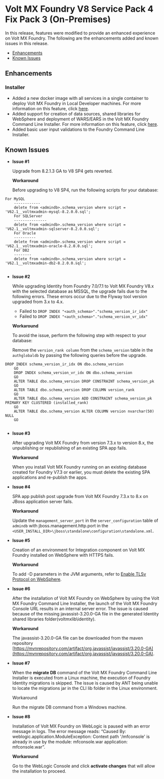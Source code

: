                            

Volt MX  Foundry V8 Service Pack 4 Fix Pack 3 (On-Premises)
======================================================

In this release, features were modified to provide an enhanced experience on Volt MX Foundry. The following are the enhancements added and known issues in this release.

*   [Enhancements](#enhancements)
*   [Known Issues](#known-issues)

Enhancements
------------

### Installer

*   Added a new docker image with all services in a single container to deploy Volt MX Foundry in Local Developer machines. For more information on this feature, click [here](../../../../Foundry/voltmxfoundry_single_container/Content/Introduction_Single.md).
*   Added support for creation of data sources, shared libraries for WebSphere and deployment of WARS/EARS in the Volt MX Foundry Command Line Installer. For more information on this feature, click [here](../../../../Foundry/voltmxfoundry_cli/Content/Introduction.md).
*   Added basic user input validations to the Foundry Command Line Installer.

Known Issues
------------

*   **Issue #1**
    
    Upgrade from 8.2.1.3 GA to V8 SP4 gets reverted.
    
    **Workaround**
    
    Before upgrading to V8 SP4, run the following scripts for your database:
    
```
For MySQL
    ------------
    delete from <admindb>.schema_version where script = 'V62.1__voltmxadmin-mysql-8.2.0.0.sql';
    For SQLServer
    ---------------
    delete from <admindb>.schema_version where script = 'V62.1__voltmxadmin-sqlserver-8.2.0.0.sql';
    For Oracle
    ----------
    delete from <admindb>.schema_version where script = 'V62.1__voltmxadmin-oracle-8.2.0.0.sql';
    For DB2
    --------
    delete from <admindb>.schema_version where script = 'V62.1__voltmxadmin-db2-8.2.0.0.sql';
    
```
*   **Issue #2**
    
    While upgrading Identity from Foundry 7.0/7.1 to Volt MX Foundry V8.x with the selected database as MSSQL, the upgrade fails due to the following errors. These errors occur due to the Flyway tool version upgraded from 3.x to 4.x.
    
    *   Failed to `DROP INDEX "<auth_schema>"."schema_version_ir_idx"`
    *   Failed to `DROP INDEX "<auth_schema>"."schema_version_vr_idx"`
    
    **Workaround**
    
    To avoid the issue, perform the following step with respect to your database:
    
    Remove the `version_rank column` from the `schema_version` table in the `authglobaldb` by passing the following queries before the upgrade.
    
```
DROP INDEX schema_version_ir_idx ON dbo.schema_version
    GO
    DROP INDEX schema_version_vr_idx ON dbo.schema_version
    GO
    ALTER TABLE dbo.schema_version DROP CONSTRAINT schema_version_pk
    GO
    ALTER TABLE dbo.schema_version DROP COLUMN version_rank
    GO
    ALTER TABLE dbo.schema_version ADD CONSTRAINT schema_version_pk PRIMARY KEY CLUSTERED (installed_rank)
    GO
    ALTER TABLE dbo.schema_version ALTER COLUMN version nvarchar(50) NULL
    GO
    
```
*   **Issue #3**
    
    After upgrading Volt MX Foundry from version 7.3.x to version 8.x, the unpublishing or republishing of an existing SPA app fails.
    
    **Workaround**
    
    When you install Volt MX Foundry running on an existing database created for Foundry V7.3 or earlier, you must delete the existing SPA applications and re-publish the apps.
    
*   **Issue #4**
    
    SPA app publish post upgrade from Volt MX Foundry 7.3.x to 8.x on JBoss application server fails.
    
    **Workaround**
    
    Update the `management_server_port` in the `server_configuration` table of `admindb` with jboss.management.http.port in the `<USER_INSTALL_DIR>\jboss\standalone\configuration\standalone.xml`.
    
*   **Issue #5**
    
    Creation of an environment for Integration component on Volt MX Foundry installed on WebSphere with HTTPS fails.
    
    **Workaround**
    
    To add -D parameters in the JVM arguments, refer to [Enable TLSv Protocol on WebSphere](../../../../Foundry/resources/websphere_faqs.md#EnableTLSV1.2).
    
*   **Issue #6**
    
    After the installation of Volt MX Foundry on WebSphere by using the Volt MX Foundry Command Line Installer, the launch of the Volt MX Foundry Console URL results in an internal server error. The issue is caused because of the missing javassist-3.20.0-GA file in the generated Identity shared libraries folder(voltmxlib\\identity).
    
    **Workaround**
    
    The javassist-3.20.0-GA file can be downloaded from the maven repository [https://mvnrepository.com/artifact/org.javassist/javassist/3.20.0-GA](https://mvnrepository.com/artifact/org.javassist/javassist/3.20.0-GA).
    
*   **Issue #7**
    
    When the **migrate DB** command of the Volt MX Foundry Command Line Installer is executed from a Linux machine, the execution of Foundry Identity migrations is skipped. The issue is caused by ANT being unable to locate the migrations jar in the CLI lib folder in the Linux environment.
    
    Workaround
    
    Run the migrate DB command from a Windows machine.
    
*   **Issue #8**
    
    Installation of Volt MX Foundry on WebLogic is paused with an error message in logs. The error message reads: “Caused By: weblogic.application.ModuleException: Context path '/mfconsole' is already in use by the module: mfconsole.war application: mfconsole.war”.
    
    **Workaround**
    
    Go to the WebLogic Console and click **activate changes** that will allow the installation to proceed.
